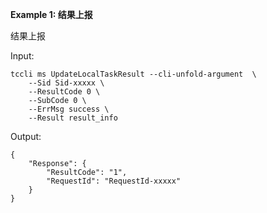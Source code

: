 **Example 1: 结果上报**

结果上报

Input: 

```
tccli ms UpdateLocalTaskResult --cli-unfold-argument  \
    --Sid Sid-xxxxx \
    --ResultCode 0 \
    --SubCode 0 \
    --ErrMsg success \
    --Result result_info
```

Output: 
```
{
    "Response": {
        "ResultCode": "1",
        "RequestId": "RequestId-xxxxx"
    }
}
```


